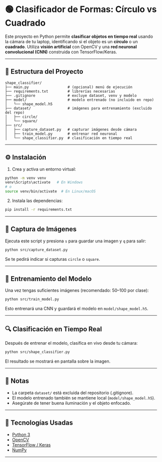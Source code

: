 
# 🟢 Clasificador de Formas: Círculo vs Cuadrado

Este proyecto en Python permite **clasificar objetos en tiempo real** usando la cámara de tu laptop, identificando si el objeto es un **círculo** o un **cuadrado**. Utiliza **visión artificial** con OpenCV y una **red neuronal convolucional (CNN)** construida con TensorFlow/Keras.

---

## 📁 Estructura del Proyecto

```
shape_classifier/
├── main.py                  # (opcional) menú de ejecución
├── requirements.txt         # librerías necesarias
├── .gitignore               # excluye dataset, venv y modelo
├── model/                   # modelo entrenado (no incluido en repo)
│   └── shape_model.h5       
├── dataset/                 # imágenes para entrenamiento (excluido del repo)
│   ├── circle/
│   └── square/
├── src/
│   ├── capture_dataset.py   # capturar imágenes desde cámara
│   ├── train_model.py       # entrenar red neuronal
│   └── shape_classifier.py  # clasificación en tiempo real
```

---

## ⚙️ Instalación

1. Crea y activa un entorno virtual:

```bash
python -m venv venv
venv\Scripts\activate   # En Windows
# o
source venv/bin/activate  # En Linux/macOS
```

2. Instala las dependencias:

```bash
pip install -r requirements.txt
```

---

## 📸 Captura de Imágenes

Ejecuta este script y presiona `s` para guardar una imagen y `q` para salir:

```bash
python src/capture_dataset.py
```

Se te pedirá indicar si capturas `circle` o `square`.

---

## 🧠 Entrenamiento del Modelo

Una vez tengas suficientes imágenes (recomendado: 50–100 por clase):

```bash
python src/train_model.py
```

Esto entrenará una CNN y guardará el modelo en `model/shape_model.h5`.

---

## 🔍 Clasificación en Tiempo Real

Después de entrenar el modelo, clasifica en vivo desde tu cámara:

```bash
python src/shape_classifier.py
```

El resultado se mostrará en pantalla sobre la imagen.

---

## 📌 Notas

- La carpeta `dataset/` está excluida del repositorio (.gitignore).
- El modelo entrenado también se mantiene local (`model/shape_model.h5`).
- Asegúrate de tener buena iluminación y el objeto enfocado.

---

## 🚀 Tecnologías Usadas

- [Python 3](https://www.python.org/)
- [OpenCV](https://opencv.org/)
- [TensorFlow / Keras](https://www.tensorflow.org/)
- [NumPy](https://numpy.org/)

---
